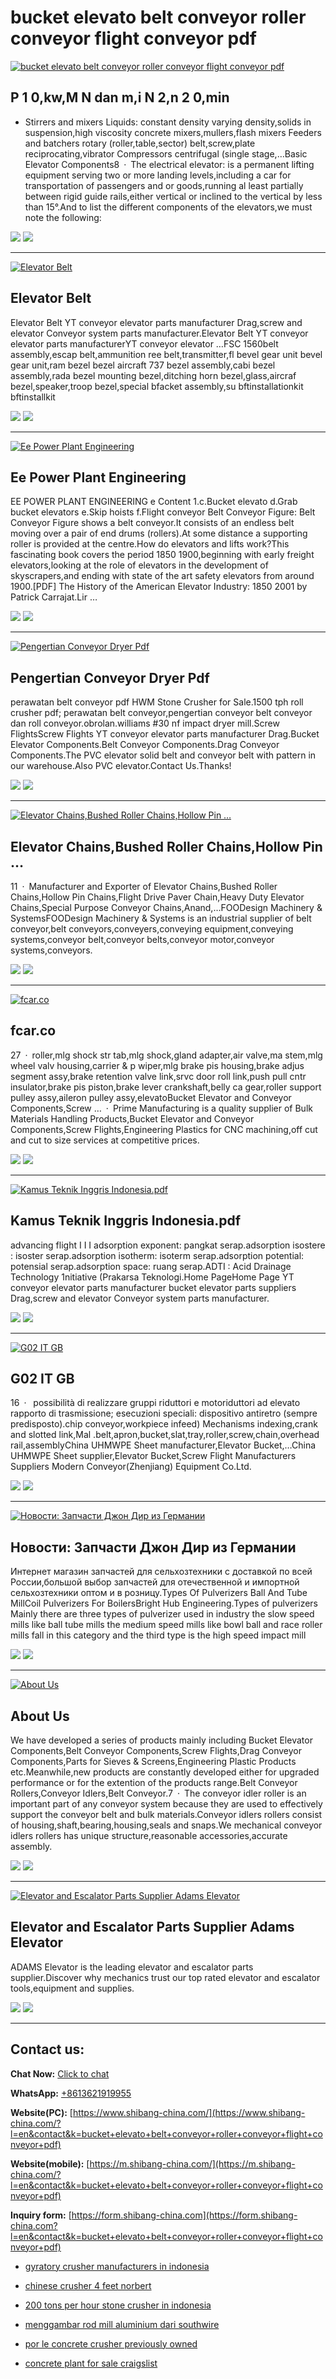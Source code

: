 # bucket elevato belt conveyor roller conveyor flight conveyor pdf

<a href="https://swt.shibang-china.com/?l=en&img&k=bucket+elevato+belt+conveyor+roller+conveyor+flight+conveyor+pdf" target="_blank">![bucket elevato belt conveyor roller conveyor flight conveyor pdf](http://static.shibang-china.com/all-800x300/608.jpg)</a>

## P 1 0,kw,M N dan m,i N 2,n 2 0,min
* Stirrers and mixers Liquids: constant density varying density,solids in suspension,high viscosity concrete mixers,mullers,flash mixers Feeders and batchers rotary (roller,table,sector) belt,screw,plate reciprocating,vibrator Compressors centrifugal (single stage,…Basic Elevator Components8&ensp;&#0183;&ensp;The electrical elevator: is a permanent lifting equipment serving two or more landing levels,including a car for transportation of passengers and or goods,running al least partially between rigid guide rails,either vertical or inclined to the vertical by less than 15&#176;.And to list the different components of the elevators,we must note the following:


<a href="https://whatsapp.shibangsoft.com/WhatsApp.php" target="_blank" title="WhatsApp">![](http://static.shibang-china.com/icon/whatsapp.png)</a> <a href="https://swt.shibang-china.com/?l=en&icon&k=bucket+elevato+belt+conveyor+roller+conveyor+flight+conveyor+pdf" target="_blank">![](http://static.shibang-china.com/icon/chat-en.png)</a>

---

<a href="https://swt.shibang-china.com/?l=en&img&k=bucket+elevato+belt+conveyor+roller+conveyor+flight+conveyor+pdf" target="_blank">![Elevator Belt](http://static.shibang-china.com/all-800x300/594.jpg)</a>

## Elevator Belt
Elevator Belt YT conveyor elevator parts manufacturer Drag,screw and elevator Conveyor system parts manufacturer.Elevator Belt YT conveyor elevator parts manufacturerYT conveyor elevator …FSC 1560belt assembly,escap belt,ammunition ree belt,transmitter,fl bevel gear unit bevel gear unit,ram bezel bezel aircraft 737 bezel assembly,cabi bezel assembly,rada bezel mounting bezel,ditching horn bezel,glass,aircraf bezel,speaker,troop bezel,special bfacket assembly,su bftinstallationkit bftinstallkit


<a href="https://whatsapp.shibangsoft.com/WhatsApp.php" target="_blank" title="WhatsApp">![](http://static.shibang-china.com/icon/whatsapp.png)</a> <a href="https://swt.shibang-china.com/?l=en&icon&k=bucket+elevato+belt+conveyor+roller+conveyor+flight+conveyor+pdf" target="_blank">![](http://static.shibang-china.com/icon/chat-en.png)</a>

---

<a href="https://swt.shibang-china.com/?l=en&img&k=bucket+elevato+belt+conveyor+roller+conveyor+flight+conveyor+pdf" target="_blank">![Ee Power Plant Engineering](http://static.shibang-china.com/all-800x300/291.jpg)</a>

## Ee Power Plant Engineering
EE POWER PLANT ENGINEERING e Content 1.c.Bucket elevato d.Grab bucket elevators e.Skip hoists f.Flight conveyor Belt Conveyor Figure: Belt Conveyor Figure shows a belt conveyor.It consists of an endless belt moving over a pair of end drums (rollers).At some distance a supporting roller is provided at the centre.How do elevators and lifts work?This fascinating book covers the period 1850 1900,beginning with early freight elevators,looking at the role of elevators in the development of skyscrapers,and ending with state of the art safety elevators from around 1900.[PDF] The History of the American Elevator Industry: 1850 2001 by Patrick Carrajat.Lir …


<a href="https://whatsapp.shibangsoft.com/WhatsApp.php" target="_blank" title="WhatsApp">![](http://static.shibang-china.com/icon/whatsapp.png)</a> <a href="https://swt.shibang-china.com/?l=en&icon&k=bucket+elevato+belt+conveyor+roller+conveyor+flight+conveyor+pdf" target="_blank">![](http://static.shibang-china.com/icon/chat-en.png)</a>

---

<a href="https://swt.shibang-china.com/?l=en&img&k=bucket+elevato+belt+conveyor+roller+conveyor+flight+conveyor+pdf" target="_blank">![Pengertian Conveyor Dryer Pdf](http://static.shibang-china.com/all-800x300/559.jpg)</a>

## Pengertian Conveyor Dryer Pdf
perawatan belt conveyor pdf HWM Stone Crusher for Sale.1500 tph roll crusher pdf; perawatan belt conveyor,pengertian conveyor belt conveyor dan roll conveyor.obrolan.williams #30 nf impact dryer mill.Screw FlightsScrew Flights YT conveyor elevator parts manufacturer Drag.Bucket Elevator Components.Belt Conveyor Components.Drag Conveyor Components.The PVC elevator solid belt and conveyor belt with pattern in our warehouse.Also PVC elevator.Contact Us.Thanks!


<a href="https://whatsapp.shibangsoft.com/WhatsApp.php" target="_blank" title="WhatsApp">![](http://static.shibang-china.com/icon/whatsapp.png)</a> <a href="https://swt.shibang-china.com/?l=en&icon&k=bucket+elevato+belt+conveyor+roller+conveyor+flight+conveyor+pdf" target="_blank">![](http://static.shibang-china.com/icon/chat-en.png)</a>

---

<a href="https://swt.shibang-china.com/?l=en&img&k=bucket+elevato+belt+conveyor+roller+conveyor+flight+conveyor+pdf" target="_blank">![Elevator Chains,Bushed Roller Chains,Hollow Pin …](http://static.shibang-china.com/all-800x300/630.jpg)</a>

## Elevator Chains,Bushed Roller Chains,Hollow Pin …
11&ensp;&#0183;&ensp;Manufacturer and Exporter of Elevator Chains,Bushed Roller Chains,Hollow Pin Chains,Flight Drive Paver Chain,Heavy Duty Elevator Chains,Special Purpose Conveyor Chains,Anand,…FOODesign Machinery &amp; SystemsFOODesign Machinery &amp; Systems is an industrial supplier of belt conveyor,belt conveyors,conveyers,conveying equipment,conveying systems,conveyor belt,conveyor belts,conveyor motor,conveyor systems,conveyors.


<a href="https://whatsapp.shibangsoft.com/WhatsApp.php" target="_blank" title="WhatsApp">![](http://static.shibang-china.com/icon/whatsapp.png)</a> <a href="https://swt.shibang-china.com/?l=en&icon&k=bucket+elevato+belt+conveyor+roller+conveyor+flight+conveyor+pdf" target="_blank">![](http://static.shibang-china.com/icon/chat-en.png)</a>

---

<a href="https://swt.shibang-china.com/?l=en&img&k=bucket+elevato+belt+conveyor+roller+conveyor+flight+conveyor+pdf" target="_blank">![fcar.co](http://static.shibang-china.com/all-800x300/200.jpg)</a>

## fcar.co
27&ensp;&#0183;&ensp;roller,mlg shock str tab,mlg shock,gland adapter,air valve,ma stem,mlg wheel valv housing,carrier &amp; p wiper,mlg brake pis housing,brake adjus segment assy,brake retention valve link,srvc door roll link,push pull cntr insulator,brake pis piston,brake lever crankshaft,belly ca gear,roller support pulley assy,aileron pulley assy,elevatoBucket Elevator and Conveyor Components,Screw …&ensp;&#0183;&ensp;Prime Manufacturing is a quality supplier of Bulk Materials Handling Products,Bucket Elevator and Conveyor Components,Screw Flights,Engineering Plastics for CNC machining,off cut and cut to size services at competitive prices.


<a href="https://whatsapp.shibangsoft.com/WhatsApp.php" target="_blank" title="WhatsApp">![](http://static.shibang-china.com/icon/whatsapp.png)</a> <a href="https://swt.shibang-china.com/?l=en&icon&k=bucket+elevato+belt+conveyor+roller+conveyor+flight+conveyor+pdf" target="_blank">![](http://static.shibang-china.com/icon/chat-en.png)</a>

---

<a href="https://swt.shibang-china.com/?l=en&img&k=bucket+elevato+belt+conveyor+roller+conveyor+flight+conveyor+pdf" target="_blank">![Kamus Teknik Inggris Indonesia.pdf](http://static.shibang-china.com/all-800x300/1462.jpg)</a>

## Kamus Teknik Inggris Indonesia.pdf
advancing flight I I I adsorption exponent: pangkat serap.adsorption isostere : isoster serap.adsorption isotherm: isoterm serap.adsorption potential: potensial serap.adsorption space: ruang serap.ADTI : Acid Drainage Technology 1nitiative (Prakarsa Teknologi.Home PageHome Page YT conveyor elevator parts manufacturer bucket elevator parts suppliers Drag,screw and elevator Conveyor system parts manufacturer.


<a href="https://whatsapp.shibangsoft.com/WhatsApp.php" target="_blank" title="WhatsApp">![](http://static.shibang-china.com/icon/whatsapp.png)</a> <a href="https://swt.shibang-china.com/?l=en&icon&k=bucket+elevato+belt+conveyor+roller+conveyor+flight+conveyor+pdf" target="_blank">![](http://static.shibang-china.com/icon/chat-en.png)</a>

---

<a href="https://swt.shibang-china.com/?l=en&img&k=bucket+elevato+belt+conveyor+roller+conveyor+flight+conveyor+pdf" target="_blank">![G02 IT GB](http://static.shibang-china.com/all-800x300/20.jpg)</a>

## G02 IT GB
16&ensp;&#0183;&ensp; possibilit&#224; di realizzare gruppi riduttori e motoriduttori ad elevato rapporto di trasmissione; esecuzioni speciali: dispositivo antiretro (sempre predisposto).chip conveyor,workpiece infeed) Mechanisms indexing,crank and slotted link,Mal .belt,apron,bucket,slat,tray,roller,screw,chain,overhead rail,assemblyChina UHMWPE Sheet manufacturer,Elevator Bucket,…China UHMWPE Sheet supplier,Elevator Bucket,Screw Flight Manufacturers Suppliers Modern Conveyor(Zhenjiang) Equipment Co.Ltd.


<a href="https://whatsapp.shibangsoft.com/WhatsApp.php" target="_blank" title="WhatsApp">![](http://static.shibang-china.com/icon/whatsapp.png)</a> <a href="https://swt.shibang-china.com/?l=en&icon&k=bucket+elevato+belt+conveyor+roller+conveyor+flight+conveyor+pdf" target="_blank">![](http://static.shibang-china.com/icon/chat-en.png)</a>

---

<a href="https://swt.shibang-china.com/?l=en&img&k=bucket+elevato+belt+conveyor+roller+conveyor+flight+conveyor+pdf" target="_blank">![Новости: Запчасти Джон Дир из Германии](http://static.shibang-china.com/all-800x300/598.jpg)</a>

## Новости: Запчасти Джон Дир из Германии
Интернет магазин запчастей для сельхозтехники с доставкой по всей России,большой выбор запчастей для отечественной и импортной сельхозтехники оптом и в розницу.Types Of Pulverizers Ball And Tube MillCoil Pulverizers For BoilersBright Hub Engineering.Types of pulverizers Mainly there are three types of pulverizer used in industry the slow speed mills like ball tube mills the medium speed mills like bowl ball and race roller mills fall in this category and the third type is the high speed impact mill


<a href="https://whatsapp.shibangsoft.com/WhatsApp.php" target="_blank" title="WhatsApp">![](http://static.shibang-china.com/icon/whatsapp.png)</a> <a href="https://swt.shibang-china.com/?l=en&icon&k=bucket+elevato+belt+conveyor+roller+conveyor+flight+conveyor+pdf" target="_blank">![](http://static.shibang-china.com/icon/chat-en.png)</a>

---

<a href="https://swt.shibang-china.com/?l=en&img&k=bucket+elevato+belt+conveyor+roller+conveyor+flight+conveyor+pdf" target="_blank">![About Us](http://static.shibang-china.com/all-800x300/1149.jpg)</a>

## About Us
We have developed a series of products mainly including Bucket Elevator Components,Belt Conveyor Components,Screw Flights,Drag Conveyor Components,Parts for Sieves &amp; Screens,Engineering Plastic Products etc.Meanwhile,new products are constantly developed either for upgraded performance or for the extention of the products range.Belt Conveyor Rollers,Conveyor Idlers,Belt Conveyor.7&ensp;&#0183;&ensp;The conveyor idler roller is an important part of any conveyor system because they are used to effectively support the conveyor belt and bulk materials.Conveyor idlers rollers consist of housing,shaft,bearing,housing,seals and snaps.We mechanical conveyor idlers rollers has unique structure,reasonable accessories,accurate assembly.


<a href="https://whatsapp.shibangsoft.com/WhatsApp.php" target="_blank" title="WhatsApp">![](http://static.shibang-china.com/icon/whatsapp.png)</a> <a href="https://swt.shibang-china.com/?l=en&icon&k=bucket+elevato+belt+conveyor+roller+conveyor+flight+conveyor+pdf" target="_blank">![](http://static.shibang-china.com/icon/chat-en.png)</a>

---

<a href="https://swt.shibang-china.com/?l=en&img&k=bucket+elevato+belt+conveyor+roller+conveyor+flight+conveyor+pdf" target="_blank">![Elevator and Escalator Parts Supplier Adams Elevator](http://static.shibang-china.com/all-800x300/753.jpg)</a>

## Elevator and Escalator Parts Supplier Adams Elevator
ADAMS Elevator is the leading elevator and escalator parts supplier.Discover why mechanics trust our top rated elevator and escalator tools,equipment and supplies.

<a href="https://whatsapp.shibangsoft.com/WhatsApp.php" target="_blank" title="WhatsApp">![](http://static.shibang-china.com/icon/whatsapp.png)</a> <a href="https://swt.shibang-china.com/?l=en&icon&k=bucket+elevato+belt+conveyor+roller+conveyor+flight+conveyor+pdf" target="_blank">![](http://static.shibang-china.com/icon/chat-en.png)</a>

---
## Contact us:

**Chat Now:** [Click to chat](https://swt.shibang-china.com?l=en&contact&k=bucket+elevato+belt+conveyor+roller+conveyor+flight+conveyor+pdf)

**WhatsApp:**  [+8613621919955](https://whatsapp.shibangsoft.com/WhatsApp.php)

**Website(PC):** [https://www.shibang-china.com/](https://www.shibang-china.com/?l=en&contact&k=bucket+elevato+belt+conveyor+roller+conveyor+flight+conveyor+pdf)

**Website(mobile):** [https://m.shibang-china.com/](https://m.shibang-china.com/?l=en&contact&k=bucket+elevato+belt+conveyor+roller+conveyor+flight+conveyor+pdf)

**Inquiry form:** [https://form.shibang-china.com](https://form.shibang-china.com?l=en&contact&k=bucket+elevato+belt+conveyor+roller+conveyor+flight+conveyor+pdf)

* [gyratory crusher manufacturers in indonesia](../159/gyratory%20crusher%20manufacturers%20in%20indonesia.md)

* [chinese crusher 4 feet norbert](../156/chinese%20crusher%204%20feet%20norbert.md)

* [200 tons per hour stone crusher in indonesia](../159/200%20tons%20per%20hour%20stone%20crusher%20in%20indonesia.md)

* [menggambar rod mill aluminium dari southwire](../153/menggambar%20rod%20mill%20aluminium%20dari%20southwire.md)

* [por le concrete crusher previously owned](../160/por%20le%20concrete%20crusher%20previously%20owned.md)

* [concrete plant for sale craigslist](../157/concrete%20plant%20for%20sale%20craigslist.md)